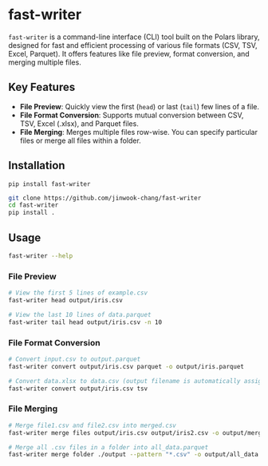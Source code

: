 # fast-writer

`fast-writer` is a command-line interface (CLI) tool built on the Polars library, designed for fast and efficient processing of various file formats (CSV, TSV, Excel, Parquet). It offers features like file preview, format conversion, and merging multiple files.

## Key Features

*   **File Preview**: Quickly view the first (`head`) or last (`tail`) few lines of a file.
*   **File Format Conversion**: Supports mutual conversion between CSV, TSV, Excel (.xlsx), and Parquet files.
*   **File Merging**: Merges multiple files row-wise. You can specify particular files or merge all files within a folder.

## Installation

```
pip install fast-writer
```

```bash
git clone https://github.com/jinwook-chang/fast-writer
cd fast-writer
pip install .
```

## Usage


```bash
fast-writer --help
```

### File Preview
```bash
# View the first 5 lines of example.csv
fast-writer head output/iris.csv

# View the last 10 lines of data.parquet
fast-writer tail head output/iris.csv -n 10
```

### File Format Conversion
```bash
# Convert input.csv to output.parquet
fast-writer convert output/iris.csv parquet -o output/iris.parquet

# Convert data.xlsx to data.csv (output filename is automatically assigned)
fast-writer convert output/iris.csv tsv

```

### File Merging
```bash
# Merge file1.csv and file2.csv into merged.csv
fast-writer merge files output/iris.csv output/iris2.csv -o output/merged.csv

# Merge all .csv files in a folder into all_data.parquet
fast-writer merge folder ./output --pattern "*.csv" -o output/all_data.parquet
```
